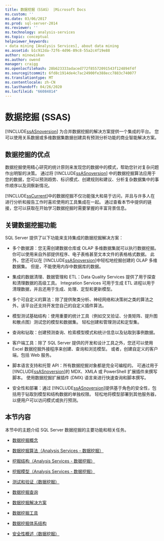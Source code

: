 ```yaml
---
title: 数据挖掘（SSAS） |Microsoft Docs
ms.custom: ''
ms.date: 03/06/2017
ms.prod: sql-server-2014
ms.reviewer: ''
ms.technology: analysis-services
ms.topic: conceptual
helpviewer_keywords:
- data mining [Analysis Services], about data mining
ms.assetid: b1c912da-72f6-4d96-89c8-55a2c4f19e88
author: minewiskan
ms.author: owend
manager: craigg
ms.openlocfilehash: 28b623333adaced772f85572091543f124894f4f
ms.sourcegitcommit: 6fd8c1914de4c7ac24900fe388ecc7883c740077
ms.translationtype: MT
ms.contentlocale: zh-CN
ms.lasthandoff: 04/26/2020
ms.locfileid: "66084814"
---
```

# <a name="data-mining-ssas"></a>数据挖掘 (SSAS)
  [!INCLUDE[ssASnoversion](../../includes/ssasnoversion-md.md)] 为合并数据挖掘的解决方案提供一个集成的平台。 您可以使用关系数据或多维数据集数据创建具有预测分析功能的商业智能解决方案。  
  
## <a name="benefits-of-data-mining"></a>数据挖掘的优点  
 数据挖掘使用精心研究的统计原则来发现您的数据中的模式，帮助您针对复杂问题作出明智的决策。 通过将 [!INCLUDE[ssASnoversion](../../includes/ssasnoversion-md.md)] 中的数据挖掘算法应用于您的数据，您可以预测趋势、标识模式、创建规则和建议、分析复杂数据集中的事件顺序以及洞察新情况。  
  
 [!INCLUDE[ssCurrent](../../includes/sscurrent-md.md)]中的数据挖掘不仅功能强大和易于访问，并且与许多人在进行分析和报告工作时喜欢使用的工具集成在一起。 通过查看本节中提供的链接，您可以获取在开始学习数据挖掘时需要掌握的丰富背景信息。  
  
## <a name="key-data-mining-features"></a>关键数据挖掘功能  
 SQL Server 提供了以下功能来支持集成的数据挖掘解决方案：  
  
-   多个数据源：您无需创建数据仓库或 OLAP 多维数据集就可以执行数据挖掘。 你可以使用来自外部提供程序、电子表格甚至文本文件的表格格式数据。 此外，您还可以在 [!INCLUDE[ssASnoversion](../../includes/ssasnoversion-md.md)]中轻松地挖掘创建的 OLAP 多维数据集。 但是，不能使用内存中数据库的数据。  
  
-   集成的数据清理、数据管理和 ETL：Data Quality Services 提供了用于探查和清理数据的高级工具。 Integration Services 可用于生成 ETL 进程以用于清理数据，并且还用于生成、处理、定型和更新模型。  
  
-   多个可自定义的算法：除了提供聚类分析、神经网络和决策树之类的算法之外，该平台还支持开发您自己的自定义插件算法。  
  
-   模型测试基础结构：使用重要的统计工具（例如交叉验证、分类矩阵、提升图和散点图）测试您的模型和数据集。 轻松创建和管理测试和定型集。  
  
-   查询和钻取：创建预测查询、检索模型模式和统计信息以及钻取到事例数据。  
  
-   客户端工具：除了 SQL Server 提供的开发和设计工具之外，您还可以使用 Excel 数据挖掘外接程序来创建、查询和浏览模型。 或者，创建自定义的客户端，包括 Web 服务。  
  
-   脚本语言支持和托管 API：所有数据挖掘对象都是完全可编程的。 可通过用于 [!INCLUDE[ssASnoversion](../../includes/ssasnoversion-md.md)]的 MDX、XMLA 或 PowerShell 扩展插件来撰写脚本。 使用数据挖掘扩展插件 (DMX) 语言来进行快速查询和脚本撰写。  
  
-   安全性和部署：通过 [!INCLUDE[ssASnoversion](../../includes/ssasnoversion-md.md)]提供基于角色的安全性，包括用于钻取到模型和结构数据的单独权限。 轻松地将模型部署到其他服务器，以便用户可以访问模式或执行预测。  
  
## <a name="in-this-section"></a>本节内容  
 本节中的主题介绍 SQL Server 数据挖掘的主要功能和相关任务。  
  
-   [数据挖掘概念](data-mining-concepts.md)  
  
-   [数据挖掘算法（Analysis Services - 数据挖掘）](data-mining-algorithms-analysis-services-data-mining.md)  
  
-   [挖掘结构（Analysis Services - 数据挖掘）](mining-structures-analysis-services-data-mining.md)  
  
-   [挖掘模型（Analysis Services - 数据挖掘）](mining-models-analysis-services-data-mining.md)  
  
-   [测试和验证（数据挖掘）](testing-and-validation-data-mining.md)  
  
-   [数据挖掘查询](data-mining-queries.md)  
  
-   [数据挖掘解决方案](data-mining-solutions.md)  
  
-   [数据挖掘工具](data-mining-tools.md)  
  
-   [数据挖掘体系结构](data-mining-architecture.md)  
  
-   [安全性概述（数据挖掘）](security-overview-data-mining.md)  
  
  
